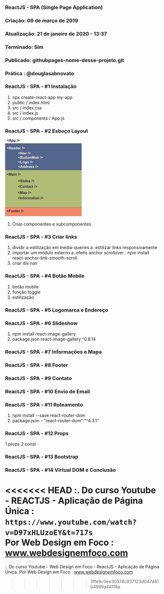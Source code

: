### ReactJS - SPA (Single Page Application)

### Criação: 09 de março de 2019
### Atualização: 21 de janeiro de 2020 - 13:37
### Terminado: Sim
### Publicado: githubpages-nome-desse-projeto.git
### Prática : @douglasabnovato

### ReactJS - SPA - #1 Instalação
1. npx create-react-app my-app
2. public / index.html
3. src / index.css
4. src / index.js
5. src / components / App.js

### ReactJS - SPA - #2 Esboço Layout
![Layout App](/esboco-components.jpg)
1. Criar componentes e subcomponentes

### ReactJS - SPA - #3 Criar links
1. dividir a estilização em media-queries
a. estilizar links responsivamente 
2. importar um módulo externo
a. efeito anchor scrollover : npm install react-anchor-link-smooth-scroll 
3. criar div nav

### ReactJS - SPA - #4 Botão Mobile
1. botão mobile
2. função toggle
3. estilização

### ReactJS - SPA - #5 Logomarca e Endereço

### ReactJS - SPA - #6 Slideshow
1. npm install react-image-gallery 
2. package.json react-image-gallery ^0.8.14

### ReactJS - SPA - #7 Informações e Mapa

### ReactJS - SPA - #8 Footer

### ReactJS - SPA - #9 Contato

### ReactJS - SPA - #10 Envio de Email

### ReactJS - SPA - #11 Roteamento
1. npm install --save react-router-dom 
2. package.json - "react-router-dom":"^4.3.1"

### ReactJS - SPA - #12 Props
1.props
2.const

### ReactJS - SPA - #13 Bootstrap

### ReactJS - SPA - #14 Virtual DOM e Conclusão

<<<<<<< HEAD
:. Do curso Youtube - REACTJS - Aplicação de Página Única : `https://www.youtube.com/watch?v=D97xHLUzoEY&t=717s`</br>
Por Web Design em Foco : www.webdesignemfoco.com
=======
:. Do curso Youtube - Web Design em Foco - ReactJS - Aplicação de Página Única.
Por Web Design em Foco : www.webdesignemfoco.com
>>>>>>> 3ffe9c0ee30374c937123d047d41b4999a44118a
